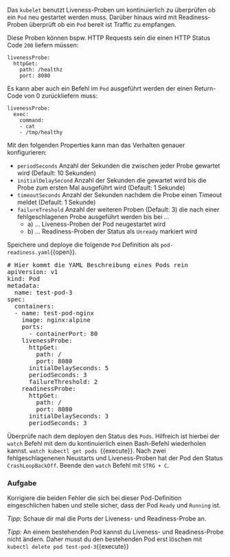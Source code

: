 Das `kubelet` benutzt Liveness-Proben um kontinuierlich zu überprüfen ob ein `Pod` neu gestartet werden muss. Darüber hinaus wird mit Readiness-Proben überprüft ob ein `Pod` bereit ist Traffic zu empfangen.

Diese Proben können bspw. HTTP Requests sein die einen HTTP Status Code `200` liefern müssen:

```
livenessProbe:
  httpGet:
    path: /healthz
    port: 8080
```

Es kann aber auch ein Befehl im `Pod` ausgeführt werden der einen Return-Code von 0 zurückliefern muss:

```
livenessProbe:
  exec:
    command:
    - cat
    - /tmp/healthy
```

Mit den folgenden Properties kann man das Verhalten genauer konfigurieren:
- `periodSeconds` Anzahl der Sekunden die zwischen jeder Probe gewartet wird (Default: 10 Sekunden)
- `initialDelaySecond` Anzahl der Sekunden die gewartet wird bis die Probe zum ersten Mal ausgeführt wird (Default: 1 Sekunde)
- `timeoutSeconds` Anzahl der Sekunden nachdem die Probe einen Timeout meldet (Default: 1 Sekunde)
- `failureTreshold` Anzahl der weiteren Proben (Default: 3) die nach einer fehlgeschlagenen Probe ausgeführt werden bis bei ...
  - a) ... Liveness-Proben der Pod neugestartet wird
  - b) ... Readiness-Proben der Status als `Unready` markiert wird

Speichere und deploye die folgende `Pod` Definition als `pod-readiness.yaml`{{open}}.

<pre class="file" data-filename="pod-readiness.yaml">
# Hier kommt die YAML Beschreibung eines Pods rein
apiVersion: v1
kind: Pod
metadata:
  name: test-pod-3
spec:
  containers:
  - name: test-pod-nginx
    image: nginx:alpine
    ports:
      - containerPort: 80
    livenessProbe:
      httpGet:
        path: /
        port: 8080
      initialDelaySeconds: 5
      periodSeconds: 3
      failureThreshold: 2
    readinessProbe:
      httpGet:
        path: /
        port: 8080
      initialDelaySeconds: 3
      periodSeconds: 3
</pre>

Überprüfe nach dem deployen den Status des `Pods`. Hilfreich ist hierbei der `watch` Befehl mit dem du kontinuierlich einen Bash-Befehl wiederholen kannst. `watch kubectl get pods `{{execute}}.
Nach zwei fehlgeschlagenenen Neustarts und Liveness-Proben hat der Pod den Status `CrashLoopBackOff`.
Beende den `watch` Befehl mit `STRG + C`.

### Aufgabe

Korrigiere die beiden Fehler die sich bei dieser Pod-Definition eingeschlichen haben und stelle sicher, dass der Pod `Ready` und `Running` ist.

*Tipp:* Schaue dir mal die Ports der Liveness- und Readiness-Probe an.

*Tipp:* An einem bestehenden Pod kannst du Liveness- und Readiness-Probe nicht ändern. Daher musst du den bestehenden Pod erst löschen mit `kubectl delete pod test-pod-3`{{execute}}